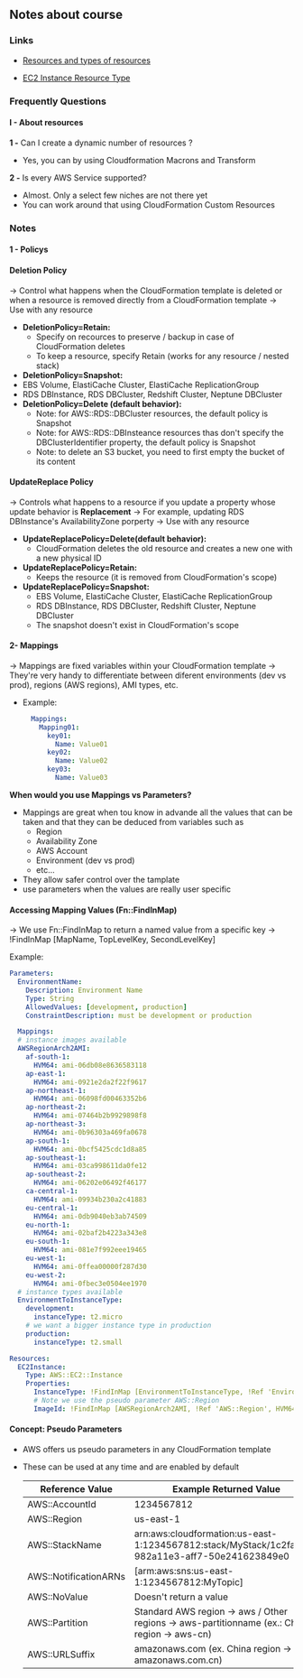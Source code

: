 ## Notes about course
### Links
* [Resources and types of resources](https://docs.aws.amazon.com/pt_br/AWSCloudFormation/latest/UserGuide/aws-template-resource-type-ref.html)

* [EC2 Instance Resource Type](https://docs.aws.amazon.com/pt_br/AWSCloudFormation/latest/UserGuide/aws-properties-ec2-instance.html)

### Frequently Questions
#### I - About resources
**1 -** Can I create a dynamic number of resources ?
- Yes, you can by using Cloudformation Macrons and Transform

**2 -** Is every AWS Service supported?
- Almost. Only a select few niches are not there yet
- You can work around that using CloudFormation Custom Resources

### Notes

#### 1 - Policys
#### Deletion Policy
-> Control what happens when the CloudFormation template is deleted or when a resource is removed directly from a CloudFormation template
-> Use with any resource
- **DeletionPolicy=Retain:**
  - Specify on recources to preserve / backup in case of CloudFormation deletes
  - To keep a resource, specify Retain (works for any resource / nested stack)
- **DeletionPolicy=Snapshot:**
-   EBS Volume, ElastiCache Cluster, ElastiCache ReplicationGroup
-   RDS DBInstance, RDS DBCluster, Redshift Cluster, Neptune DBCluster
- **DeletionPolicy=Delete (default behavior):**
  - Note: for AWS::RDS::DBCluster resources, the default policy is Snapshot
  - Note: for AWS::RDS::DBInsteance resources thas don't specify the DBClusterIdentifier property, the default policy is Snapshot
  - Note: to delete an S3 bucket, you need to first empty the bucket of its content

#### UpdateReplace Policy
-> Controls what happens to a resource if you update a property whose update behavior is **Replacement**
-> For example, updating RDS DBInstance's AvailabilityZone porperty
-> Use with any resource
- **UpdateReplacePolicy=Delete(default behavior):**
  - CloudFormation deletes the old resource and creates a new one with a new physical ID
- **UpdateReplacePolicy=Retain:**
  - Keeps the resource (it is removed from CloudFormation's scope)
- **UpdateReplacePolicy=Snapshot:**
  - EBS Volume, ElastiCache Cluster, ElastiCache ReplicationGroup
  - RDS DBInstance, RDS DBCluster, Redshift Cluster, Neptune DBCluster
  - The snapshot doesn't exist in CloudFormation's scope

#### 2- Mappings
-> Mappings are fixed variables within your CloudFormation template
-> They're very handy to differentiate between diferent environments (dev vs prod), regions (AWS regions), AMI types, etc.
- Example:

  ```yaml
    Mappings:
      Mapping01:
        key01:
          Name: Value01
        key02:
          Name: Value02
        key03:
          Name: Value03
  ```
 **When would you use Mappings vs Parameters?**
  - Mappings are great when tou know in advande all the values that can be taken and that they can be deduced from variables such as
    - Region
    - Availability Zone
    - AWS Account
    - Environment (dev vs prod)
    - etc...
  - They allow safer control over the tamplate
  - use parameters when the values are really user specific


#### Accessing Mapping Values (Fn::FindInMap)
-> We use Fn::FindInMap to return a named value from a specific key
-> !FindInMap [MapName, TopLevelKey, SecondLevelKey]

Example:
```yaml
Parameters:
  EnvironmentName:
    Description: Environment Name
    Type: String
    AllowedValues: [development, production]
    ConstraintDescription: must be development or production

  Mappings:
  # instance images available
  AWSRegionArch2AMI:
    af-south-1:
      HVM64: ami-06db08e8636583118
    ap-east-1:
      HVM64: ami-0921e2da2f22f9617
    ap-northeast-1:
      HVM64: ami-06098fd00463352b6
    ap-northeast-2:
      HVM64: ami-07464b2b9929898f8
    ap-northeast-3:
      HVM64: ami-0b96303a469fa0678
    ap-south-1:
      HVM64: ami-0bcf5425cdc1d8a85
    ap-southeast-1:
      HVM64: ami-03ca998611da0fe12
    ap-southeast-2:
      HVM64: ami-06202e06492f46177
    ca-central-1:
      HVM64: ami-09934b230a2c41883
    eu-central-1:
      HVM64: ami-0db9040eb3ab74509
    eu-north-1:
      HVM64: ami-02baf2b4223a343e8
    eu-south-1:
      HVM64: ami-081e7f992eee19465
    eu-west-1:
      HVM64: ami-0ffea00000f287d30
    eu-west-2:
      HVM64: ami-0fbec3e0504ee1970
  # instance types available
  EnvironmentToInstanceType:
    development:
      instanceType: t2.micro
    # we want a bigger instance type in production
    production:
      instanceType: t2.small

Resources:
  EC2Instance:
    Type: AWS::EC2::Instance
    Properties:
      InstanceType: !FindInMap [EnvironmentToInstanceType, !Ref 'EnvironmentName', instanceType]
      # Note we use the pseudo parameter AWS::Region
      ImageId: !FindInMap [AWSRegionArch2AMI, !Ref 'AWS::Region', HVM64]
```

#### Concept: Pseudo Parameters

- AWS offers us pseudo parameters in any CloudFormation template
- These can be used at any time and are enabled by default

   | Reference Value | Example Returned Value |
   |---|---|
   | AWS::AccountId | 1234567812 |  
   | AWS::Region | us-east-1 |  
   | AWS::StackName | arn:aws:cloudformation:us-east-1:1234567812:stack/MyStack/1c2fa620-982a11e3-aff7-50e241623849e0 |  
   | AWS::NotificationARNs | [arm:aws:sns:us-east-1:1234567812:MyTopic] |  
   | AWS::NoValue | Doesn't return a value |  
   | AWS::Partition | Standard AWS region -> aws / Other regions -> aws-partitionname (ex.: China region -> aws-cn) |  
   | AWS::URLSuffix | amazonaws.com (ex. China region -> amazonaws.com.cn) |  


   